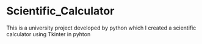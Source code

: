 # Scientific_Calculator
This is a university project developed by python which I created a scientific calculator using Tkinter in pyhton

